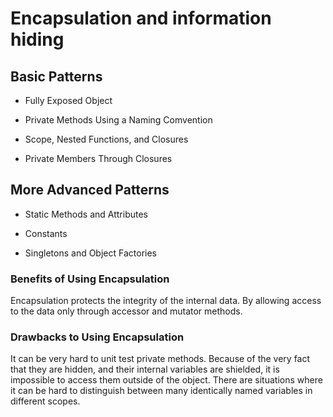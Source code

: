 # Encapsulation and information hiding

## Basic Patterns

- Fully Exposed Object

- Private Methods Using a Naming Comvention

- Scope, Nested Functions, and Closures

- Private Members Through Closures

## More Advanced Patterns

- Static Methods and Attributes

- Constants

- Singletons and Object Factories

### Benefits of Using Encapsulation

Encapsulation protects the integrity of the internal data. By allowing access to the data only through accessor and mutator methods.

### Drawbacks to Using Encapsulation

It can be very hard to unit test private methods. Because of the very fact that they are hidden, and their internal variables are shielded, it is impossible to access them outside of the object.
There are situations where it can be hard to distinguish between many identically named variables in different scopes.